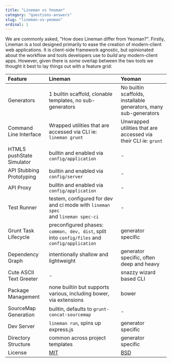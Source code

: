 ```yaml
---
title: "Lineman vs Yeoman"
category: "questions-answers"
slug: "lineman-vs-yeoman"
ordinal: 1
---
```


We are commonly asked, "How does Lineman differ from Yeoman?". Firstly, Lineman is a tool designed primarily to ease the creation of modern-client web applications. It is client-side framework agnostic, but opinionated about the workflow and tools developers use to _build_ any modern-client apps. However, given there is _some_ overlap between the two tools we thought it best to lay things out with a feature grid:

| Feature | Lineman | Yeoman |
|:--|:--|:--|
| Generators                | 1 builtin scaffold, clonable templates, no sub-generators       | No builtin scaffolds, installable generators, many sub-generators |
| Command Line Interface    | Wrapped utilities that are accessed via CLI ie: `lineman grunt` | Unwrapped utilities that are accessed via their CLI ie: `grunt`   |
| HTML5 pushState Simulator | builtin and enabled via `config/application` | - |
| API Stubbing Prototyping | builtin and enabled via `config/server` | - |
| API Proxy | builtin and enabled via `config/application` | - |
| Test Runner | testem, configured for dev and ci mode with `lineman spec`<br> and `lineman spec-ci` | - |
| Grunt Task Lifecycle | preconfigured phases: `common, dev, dist`, split into `config/files` and `config/application` | generator specific |
| Dependency Graph | intentionally shallow and lightweight | generator specific, often deep and heavy |
| Cute ASCII Text Greeter | - | snazzy wizard based CLI |
| Package Management | none builtin but supports various, including bower, via extensions | bower |
| SourceMap Generation | builtin, defaults to `grunt-concat-sourcemap` | - |
| Dev Server | `lineman run`, spins up express.js | generator specific |
| Directory Structure | common across project templates | generator specific |
| License | [MIT](http://choosealicense.com/licenses/mit/) | [BSD](http://choosealicense.com/licenses/bsd/) |
